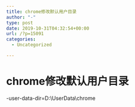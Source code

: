```yaml
---
title: chrome修改默认用户目录
author: "-"
type: post
date: 2019-10-31T04:32:54+00:00
url: /?p=15091
categories:
  - Uncategorized

---
```

# chrome修改默认用户目录
-user-data-dir=D:\UserData\chrome